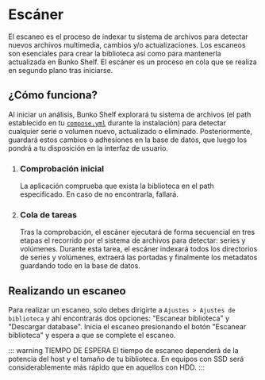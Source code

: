 # Escáner

El escaneo es el proceso de indexar tu sistema de archivos para detectar nuevos archivos multimedia, cambios y/o actualizaciones. Los escaneos son esenciales para crear la biblioteca así como para mantenerla actualizada en Bunko Shelf. El escáner es un proceso en cola que se realiza en segundo plano tras iniciarse.

## ¿Cómo funciona?

Al iniciar un análisis, Bunko Shelf explorará tu sistema de archivos (el path establecido en tu [`compose.yml`](/guia/instalacion.md) durante la instalación) para detectar cualquier serie o volumen nuevo, actualizado o eliminado. Posteriormente, guardará estos cambios o adhesiones en la base de datos, que luego los pondrá a tu disposición en la interfaz de usuario.

1. ### Comprobación inicial

   La aplicación comprueba que exista la biblioteca en el path especificado. En caso de no encontrarla, fallará.

2. ### Cola de tareas

   Tras la comprobación, el escáner ejecutará de forma secuencial en tres etapas el recorrido por el sistema de archivos para detectar: series y volúmenes. Durante esta tarea, el escáner indexará todos los directorios de series y volúmenes, extraerá las portadas y finalmente los metadatos guardando todo en la base de datos.

## Realizando un escaneo

Para realizar un escaneo, solo debes dirigirte a `Ajustes > Ajustes de biblioteca` y ahí encontrarás dos opciones: "Escanear biblioteca" y "Descargar database". Inicia el escaneo presionando el botón "Escanear biblioteca" y espera a que se complete el escaneo.

::: warning TIEMPO DE ESPERA
El tiempo de escaneo dependerá de la potencia del host y el tamaño de tu biblioteca. En equipos con SSD será considerablemente más rápido que en aquellos con HDD.
:::
